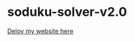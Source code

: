 # soduku-solver-v2.0

[Deloy my website here](https://stackblitz.com/~/github.com/danielPhan735/soduku-solver-v2.0)
